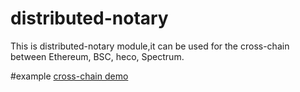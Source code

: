 # distributed-notary

This is distributed-notary module,it can be used for the cross-chain between Ethereum, BSC, heco, Spectrum.

#example
[cross-chain demo](http://transport01.smartmesh.cn:8080/static/)

